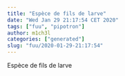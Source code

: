 ```yaml
---
title: "Espèce de fils de larve"
date: "Wed Jan 29 21:17:54 CET 2020"
tags: ["fuu", "pipotron"]
author: m1ch3l
categories: ["generated"]
slug: "fuu/2020-01-29-21:17:54"
---
```


Espèce de fils de larve
